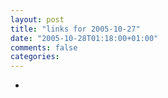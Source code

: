 ```yaml
---
layout: post
title: "links for 2005-10-27"
date: "2005-10-28T01:18:00+01:00"
comments: false
categories: 
---
```


<ul class="delicious">
<li>
</li>
</ul>


